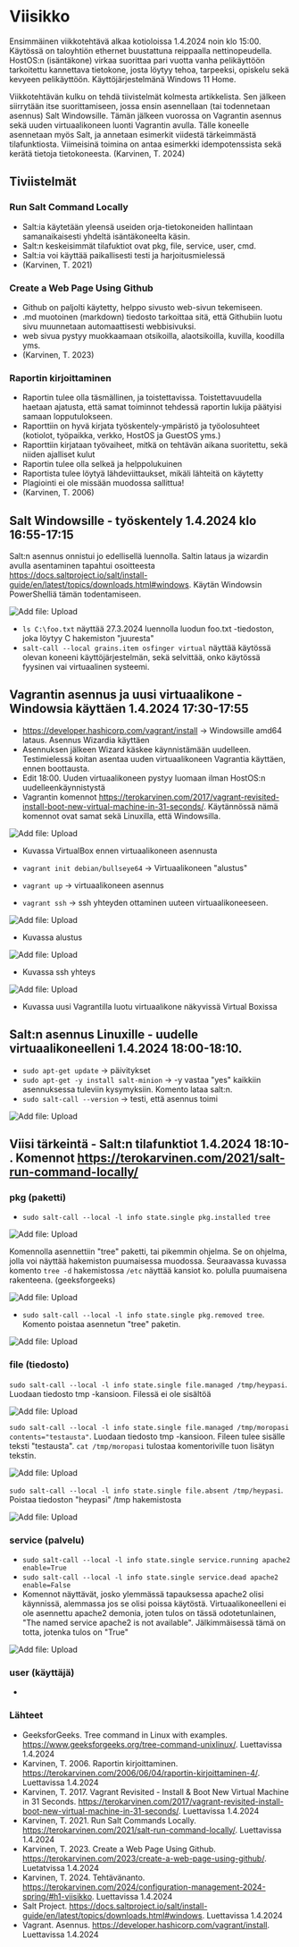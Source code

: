 # Viisikko
Ensimmäinen viikkotehtävä alkaa kotioloissa 1.4.2024 noin klo 15:00. Käytössä on taloyhtiön ethernet buustattuna reippaalla nettinopeudella. HostOS:n (isäntäkone) virkaa suorittaa pari vuotta vanha pelikäyttöön tarkoitettu kannettava tietokone, josta löytyy tehoa, tarpeeksi, opiskelu sekä kevyeen pelikäyttöön. Käyttöjärjestelmänä Windows 11 Home.

Viikkotehtävän kulku on tehdä tiivistelmät kolmesta artikkelista. Sen jälkeen siirrytään itse suorittamiseen, jossa ensin asennellaan (tai todennetaan asennus) Salt Windowsille. Tämän jälkeen vuorossa on Vagrantin asennus sekä uuden virtuaalikoneen luonti Vagrantin avulla. Tälle koneelle asennetaan myös Salt, ja annetaan esimerkit viidestä tärkeimmästä tilafunktiosta. Viimeisinä toimina on antaa esimerkki idempotenssista sekä kerätä tietoja tietokoneesta. (Karvinen, T. 2024)

## Tiviistelmät
### Run Salt Command Locally
- Salt:ia käytetään yleensä useiden orja-tietokoneiden hallintaan samanaikaisesti yhdeltä isäntäkoneelta käsin.
- Salt:n keskeisimmät tilafuktiot ovat pkg, file, service, user, cmd.
- Salt:ia voi käyttää paikallisesti testi ja harjoitusmielessä
- (Karvinen, T. 2021)

### Create a Web Page Using Github
- Github on paljolti käytetty, helppo sivusto web-sivun tekemiseen.
- .md muotoinen (markdown) tiedosto tarkoittaa sitä, että Githubiin luotu sivu muunnetaan automaattisesti webbisivuksi.
- web sivua pystyy muokkaamaan otsikoilla, alaotsikoilla, kuvilla,  koodilla yms.
- (Karvinen, T. 2023)

### Raportin kirjoittaminen
- Raportin tulee olla täsmällinen, ja toistettavissa. Toistettavuudella haetaan ajatusta, että samat toiminnot tehdessä raportin lukija päätyisi samaan lopputulokseen.
- Raporttiin on hyvä kirjata työskentely-ympäristö ja työolosuhteet (kotiolot, työpaikka, verkko, HostOS ja GuestOS yms.)
- Raporttiin kirjataan työvaiheet, mitkä on tehtävän aikana suoritettu, sekä niiden ajalliset kulut
- Raportin tulee olla selkeä ja helppolukuinen
- Raportista tulee löytyä lähdeviittaukset, mikäli lähteitä on käytetty
- Plagiointi ei ole missään muodossa sallittua!
- (Karvinen, T. 2006)

## Salt Windowsille - työskentely 1.4.2024 klo 16:55-17:15
Salt:n asennus onnistui jo edellisellä luennolla. Saltin lataus ja wizardin avulla asentaminen tapahtui osoitteesta https://docs.saltproject.io/salt/install-guide/en/latest/topics/downloads.html#windows. Käytän Windowsin PowerShelliä tämän todentamiseen.

![Add file: Upload](h1-salt-os.png)
- `ls C:\foo.txt` näyttää 27.3.2024 luennolla luodun foo.txt -tiedoston, joka löytyy C  hakemiston "juuresta"
- `salt-call --local grains.item osfinger virtual` näyttää käytössä olevan koneeni käyttöjärjestelmän, sekä selvittää, onko käytössä fyysinen vai virtuaalinen systeemi.

## Vagrantin asennus ja uusi virtuaalikone - Windowsia käyttäen 1.4.2024 17:30-17:55
- https://developer.hashicorp.com/vagrant/install -> Windowsille amd64 lataus. Asennus Wizardia käyttäen
- Asennuksen jälkeen Wizard käskee käynnistämään uudelleen. Testimielessä koitan asentaa uuden virtuaalikoneen Vagrantia käyttäen, ennen boottausta.
- Edit 18:00. Uuden virtuaalikoneen pystyy luomaan ilman HostOS:n uudelleenkäynnistystä
- Vagrantin komennot https://terokarvinen.com/2017/vagrant-revisited-install-boot-new-virtual-machine-in-31-seconds/. Käytännössä nämä komennot ovat samat sekä Linuxilla, että Windowsilla.

![Add file: Upload](h1-ennen-vagrant.png)
- Kuvassa VirtualBox ennen virtuaalikoneen asennusta

- `vagrant init debian/bullseye64` -> Virtuaalikoneen "alustus"
- `vagrant up` -> virtuaalikoneen asennus
- `vagrant ssh` -> ssh yhteyden ottaminen uuteen virtuaalikoneeseen.

![Add file: Upload](h1-vagrant-init.png)
- Kuvassa alustus

![Add file: Upload](h1-vagrant-ssh.png)
- Kuvassa ssh yhteys

![Add file: Upload](h1-jalkeen-vagrant.png)
- Kuvassa uusi Vagrantilla luotu virtuaalikone näkyvissä Virtual Boxissa

## Salt:n asennus Linuxille - uudelle virtuaalikoneelleni 1.4.2024 18:00-18:10.
- `sudo apt-get update` -> päivitykset
- `sudo apt-get -y install salt-minion` -> -y vastaa "yes" kaikkiin asennuksessa tuleviin kysymyksiin. Komento lataa salt:n.
- `sudo salt-call --version` -> testi, että asennus toimi

![Add file: Upload](h1-salt-guestos.png)

## Viisi tärkeintä - Salt:n tilafunktiot 1.4.2024 18:10- . Komennot https://terokarvinen.com/2021/salt-run-command-locally/
### pkg (paketti)
- `sudo salt-call --local -l info state.single pkg.installed tree`

![Add file: Upload](h1-tree.png)

Komennolla asennettiin "tree" paketti, tai pikemmin ohjelma. Se on ohjelma, jolla voi näyttää hakemiston puumaisessa muodossa. Seuraavassa kuvassa komento `tree -d` hakemistossa `/etc` näyttää kansiot ko. polulla puumaisena rakenteena. (geeksforgeeks)

![Add file: Upload](h1-tree-esim.png)

- `sudo salt-call --local -l info state.single pkg.removed tree`. Komento poistaa asennetun "tree" paketin.

![Add file: Upload](h1-tree-poisto.png)

### file (tiedosto)
`sudo salt-call --local -l info state.single file.managed /tmp/heypasi`. Luodaan tiedosto tmp -kansioon. Filessä ei ole sisältöä

![Add file: Upload](h1-tiedosto.png)

`sudo salt-call --local -l info state.single file.managed /tmp/moropasi contents="testausta"`. Luodaan tiedosto tmp -kansioon. Fileen tulee sisälle teksti "testausta". `cat /tmp/moropasi` tulostaa komentoriville tuon lisätyn tekstin.

![Add file: Upload](h1-tiedosto2.png)

`sudo salt-call --local -l info state.single file.absent /tmp/heypasi`. Poistaa tiedoston "heypasi" /tmp hakemistosta

![Add file: Upload](h1-tiedosto-poisto.png)

### service (palvelu)
- `sudo salt-call --local -l info state.single service.running apache2 enable=True`
- `sudo salt-call --local -l info state.single service.dead apache2 enable=False`
- Komennot näyttävät, josko ylemmässä tapauksessa apache2 olisi käynnissä, alemmassa jos se olisi poissa käytöstä. Virtuaalikoneelleni ei ole asennettu apache2 demonia, joten tulos on tässä odotetunlainen, "The named service apache2 is not available". Jälkimmäisessä tämä on totta, jotenka tulos on "True"

![Add file: Upload](h1-service.png)

### user (käyttäjä)
- 

### Lähteet
- GeeksforGeeks. Tree command in Linux with examples. https://www.geeksforgeeks.org/tree-command-unixlinux/. Luettavissa 1.4.2024
- Karvinen, T. 2006. Raportin kirjoittaminen. https://terokarvinen.com/2006/06/04/raportin-kirjoittaminen-4/. Luettavissa 1.4.2024
- Karvinen, T. 2017. Vagrant Revisited - Install & Boot New Virtual Machine in 31 Seconds. https://terokarvinen.com/2017/vagrant-revisited-install-boot-new-virtual-machine-in-31-seconds/. Luettavissa 1.4.2024
- Karvinen, T. 2021. Run Salt Commands Locally. https://terokarvinen.com/2021/salt-run-command-locally/. Luettavissa 1.4.2024
- Karvinen, T. 2023. Create a Web Page Using Github. https://terokarvinen.com/2023/create-a-web-page-using-github/. Luetatvissa 1.4.2024
- Karvinen, T. 2024. Tehtävänanto. https://terokarvinen.com/2024/configuration-management-2024-spring/#h1-viisikko. Luettavissa 1.4.2024
- Salt Project. https://docs.saltproject.io/salt/install-guide/en/latest/topics/downloads.html#windows. Luettavissa 1.4.2024
- Vagrant. Asennus. https://developer.hashicorp.com/vagrant/install. Luettavissa 1.4.2024

